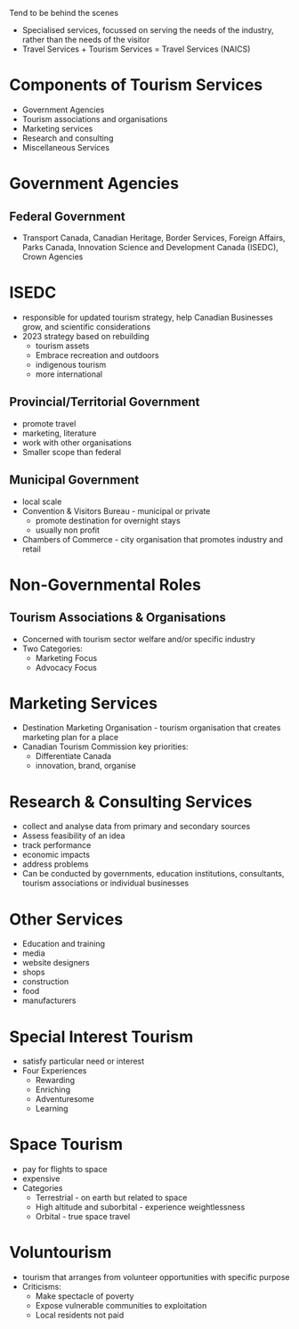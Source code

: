 Tend to be behind the scenes

- Specialised services, focussed on serving the needs of the industry, rather than the needs of the visitor
- Travel Services + Tourism Services = Travel Services (NAICS)

# Components of Tourism Services
- Government Agencies
- Tourism associations and organisations
- Marketing services
- Research and consulting
- Miscellaneous Services

# Government Agencies

## Federal Government
- Transport Canada, Canadian Heritage, Border Services, Foreign Affairs, Parks Canada, Innovation Science and Development Canada (ISEDC), Crown Agencies

# ISEDC
- responsible for updated tourism strategy, help Canadian Businesses grow, and scientific considerations
- 2023 strategy based on rebuilding
	- tourism assets
	- Embrace recreation and outdoors
	- indigenous tourism
	- more international

## Provincial/Territorial Government
- promote travel
- marketing, literature
- work with other organisations
- Smaller scope than federal

## Municipal Government
- local scale
- Convention & Visitors Bureau - municipal or private
	- promote destination for overnight stays
	- usually non profit
- Chambers of Commerce - city organisation that promotes industry and retail

# Non-Governmental Roles

## Tourism Associations & Organisations
- Concerned with tourism sector welfare and/or specific industry
- Two Categories:
	- Marketing Focus
	- Advocacy Focus

# Marketing Services
- Destination Marketing Organisation - tourism organisation that creates marketing plan for a place
- Canadian Tourism Commission key priorities:
	- Differentiate Canada
	- innovation, brand, organise

# Research & Consulting Services
- collect and analyse data from primary and secondary sources
- Assess feasibility of an idea
- track performance
- economic impacts
- address problems
- Can be conducted by governments, education institutions, consultants, tourism associations or individual businesses

# Other Services
- Education and training
- media
- website designers
- shops
- construction
- food
- manufacturers

# Special Interest Tourism
- satisfy particular need or interest
- Four Experiences
	- Rewarding
	- Enriching
	- Adventuresome
	- Learning

# Space Tourism
- pay for flights to space
- expensive
- Categories
	- Terrestrial - on earth but related to space
	- High altitude and suborbital - experience weightlessness
	- Orbital - true space travel

# Voluntourism
- tourism that arranges from volunteer opportunities with specific purpose
- Criticisms:
	- Make spectacle of poverty
	- Expose vulnerable communities to exploitation
	- Local residents not paid
